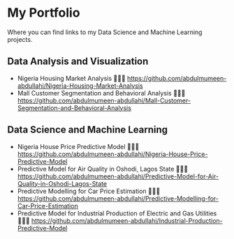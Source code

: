 # My Portfolio
Where you can find links to my Data Science and Machine Learning projects.


## Data Analysis and Visualization
- Nigeria Housing Market Analysis 🔗🔗🔗 https://github.com/abdulmumeen-abdullahi/Nigeria-Housing-Market-Analysis
- Mall Customer Segmentation and Behavioral Analysis 🔗🔗🔗 https://github.com/abdulmumeen-abdullahi/Mall-Customer-Segmentation-and-Behavioral-Analysis

## Data Science and Machine Learning
- Nigeria House Price Predictive Model 🔗🔗🔗 https://github.com/abdulmumeen-abdullahi/Nigeria-House-Price-Predictive-Model
- Predictive Model for Air Quality in Oshodi, Lagos State 🔗🔗🔗 https://github.com/abdulmumeen-abdullahi/Predictive-Model-for-Air-Quality-in-Oshodi-Lagos-State
- Predictive Modelling for Car Price Estimation 🔗🔗🔗 https://github.com/abdulmumeen-abdullahi/Predictive-Modelling-for-Car-Price-Estimation
- Predictive Model for Industrial Production of Electric and Gas Utilities 🔗🔗🔗 https://github.com/abdulmumeen-abdullahi/Industrial-Production-Predictive-Model
